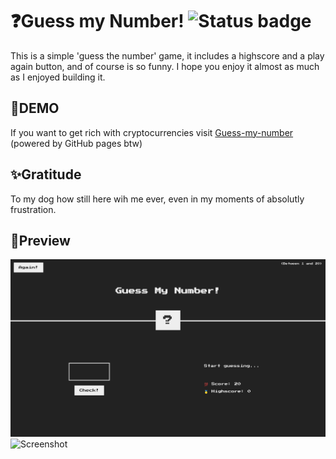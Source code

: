 # ❓Guess my Number! ![Status badge](https://img.shields.io/badge/status-completed-green)

This is a simple 'guess the number' game, it includes a highscore and a play again button, and of course is so funny. I hope you enjoy it almost as much as I enjoyed building it.
## 🚀DEMO
If you want to get rich with cryptocurrencies visit [Guess-my-number](https://luiscadillo.github.io/Guess-my-number-game "website") (powered by GitHub pages btw)
## ✨Gratitude 
To my dog how still here wih me ever, even in my moments of absolutly frustration.
## 👀Preview
![Screenshot](Guess-my-number.png) 
![Screenshot](Guess-my-number-moblie.png) 
